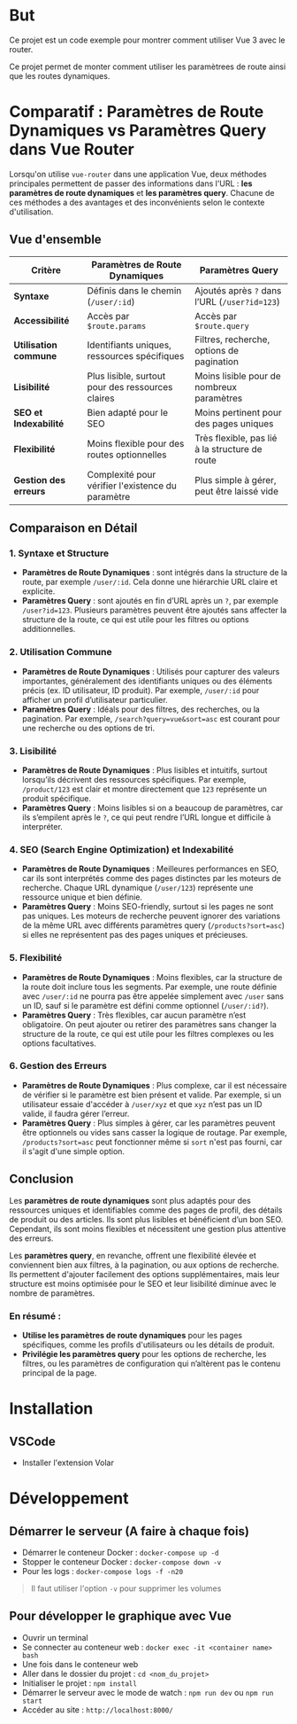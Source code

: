 # But

Ce projet est un code exemple pour montrer comment utiliser Vue 3 avec le router.

Ce projet permet de monter comment utiliser les paramètrees de route ainsi que les routes dynamiques.

# Comparatif : Paramètres de Route Dynamiques vs Paramètres Query dans Vue Router

Lorsqu'on utilise `vue-router` dans une application Vue, deux méthodes principales permettent de passer des informations dans l'URL : **les paramètres de route dynamiques** et **les paramètres query**. Chacune de ces méthodes a des avantages et des inconvénients selon le contexte d'utilisation.

## Vue d'ensemble

| Critère                   | Paramètres de Route Dynamiques                      | Paramètres Query                               |
|---------------------------|-----------------------------------------------------|------------------------------------------------|
| **Syntaxe**               | Définis dans le chemin (`/user/:id`)                | Ajoutés après `?` dans l’URL (`/user?id=123`)  |
| **Accessibilité**         | Accès par `$route.params`                           | Accès par `$route.query`                       |
| **Utilisation commune**   | Identifiants uniques, ressources spécifiques        | Filtres, recherche, options de pagination      |
| **Lisibilité**            | Plus lisible, surtout pour des ressources claires   | Moins lisible pour de nombreux paramètres      |
| **SEO et Indexabilité**   | Bien adapté pour le SEO                             | Moins pertinent pour des pages uniques         |
| **Flexibilité**           | Moins flexible pour des routes optionnelles         | Très flexible, pas lié à la structure de route |
| **Gestion des erreurs**   | Complexité pour vérifier l'existence du paramètre   | Plus simple à gérer, peut être laissé vide     |

## Comparaison en Détail

### 1. **Syntaxe et Structure**

   - **Paramètres de Route Dynamiques** : sont intégrés dans la structure de la route, par exemple `/user/:id`. Cela donne une hiérarchie URL claire et explicite.
   - **Paramètres Query** : sont ajoutés en fin d’URL après un `?`, par exemple `/user?id=123`. Plusieurs paramètres peuvent être ajoutés sans affecter la structure de la route, ce qui est utile pour les filtres ou options additionnelles.

### 2. **Utilisation Commune**

   - **Paramètres de Route Dynamiques** : Utilisés pour capturer des valeurs importantes, généralement des identifiants uniques ou des éléments précis (ex. ID utilisateur, ID produit). Par exemple, `/user/:id` pour afficher un profil d’utilisateur particulier.
   - **Paramètres Query** : Idéals pour des filtres, des recherches, ou la pagination. Par exemple, `/search?query=vue&sort=asc` est courant pour une recherche ou des options de tri.

### 3. **Lisibilité**

   - **Paramètres de Route Dynamiques** : Plus lisibles et intuitifs, surtout lorsqu’ils décrivent des ressources spécifiques. Par exemple, `/product/123` est clair et montre directement que `123` représente un produit spécifique.
   - **Paramètres Query** : Moins lisibles si on a beaucoup de paramètres, car ils s’empilent après le `?`, ce qui peut rendre l’URL longue et difficile à interpréter.

### 4. **SEO (Search Engine Optimization) et Indexabilité**

   - **Paramètres de Route Dynamiques** : Meilleures performances en SEO, car ils sont interprétés comme des pages distinctes par les moteurs de recherche. Chaque URL dynamique (`/user/123`) représente une ressource unique et bien définie.
   - **Paramètres Query** : Moins SEO-friendly, surtout si les pages ne sont pas uniques. Les moteurs de recherche peuvent ignorer des variations de la même URL avec différents paramètres query (`/products?sort=asc`) si elles ne représentent pas des pages uniques et précieuses.

### 5. **Flexibilité**

   - **Paramètres de Route Dynamiques** : Moins flexibles, car la structure de la route doit inclure tous les segments. Par exemple, une route définie avec `/user/:id` ne pourra pas être appelée simplement avec `/user` sans un ID, sauf si le paramètre est défini comme optionnel (`/user/:id?`).
   - **Paramètres Query** : Très flexibles, car aucun paramètre n’est obligatoire. On peut ajouter ou retirer des paramètres sans changer la structure de la route, ce qui est utile pour les filtres complexes ou les options facultatives.

### 6. **Gestion des Erreurs**

   - **Paramètres de Route Dynamiques** : Plus complexe, car il est nécessaire de vérifier si le paramètre est bien présent et valide. Par exemple, si un utilisateur essaie d'accéder à `/user/xyz` et que `xyz` n’est pas un ID valide, il faudra gérer l’erreur.
   - **Paramètres Query** : Plus simples à gérer, car les paramètres peuvent être optionnels ou vides sans casser la logique de routage. Par exemple, `/products?sort=asc` peut fonctionner même si `sort` n'est pas fourni, car il s'agit d'une simple option.

## Conclusion

Les **paramètres de route dynamiques** sont plus adaptés pour des ressources uniques et identifiables comme des pages de profil, des détails de produit ou des articles. Ils sont plus lisibles et bénéficient d’un bon SEO. Cependant, ils sont moins flexibles et nécessitent une gestion plus attentive des erreurs.

Les **paramètres query**, en revanche, offrent une flexibilité élevée et conviennent bien aux filtres, à la pagination, ou aux options de recherche. Ils permettent d'ajouter facilement des options supplémentaires, mais leur structure est moins optimisée pour le SEO et leur lisibilité diminue avec le nombre de paramètres.

### En résumé :

- **Utilise les paramètres de route dynamiques** pour les pages spécifiques, comme les profils d'utilisateurs ou les détails de produit.
- **Privilégie les paramètres query** pour les options de recherche, les filtres, ou les paramètres de configuration qui n’altèrent pas le contenu principal de la page.




# Installation
## VSCode
- Installer l'extension Volar

# Développement

## Démarrer le serveur (A faire à chaque fois)
- Démarrer le conteneur Docker : `docker-compose up -d`
- Stopper le conteneur Docker : `docker-compose down -v`
- Pour les logs : `docker-compose logs -f -n20`

> Il faut utiliser l'option `-v` pour supprimer les volumes

## Pour développer le graphique avec Vue
- Ouvrir un terminal
- Se connecter au conteneur web : `docker exec -it <container name> bash`
- Une fois dans le conteneur web
- Aller dans le dossier du projet : `cd <nom_du_projet>`
- Initialiser le projet : `npm install`
- Démarrer le serveur avec le mode de watch : `npm run dev` ou `npm run start`
- Accéder au site : `http://localhost:8000/`
